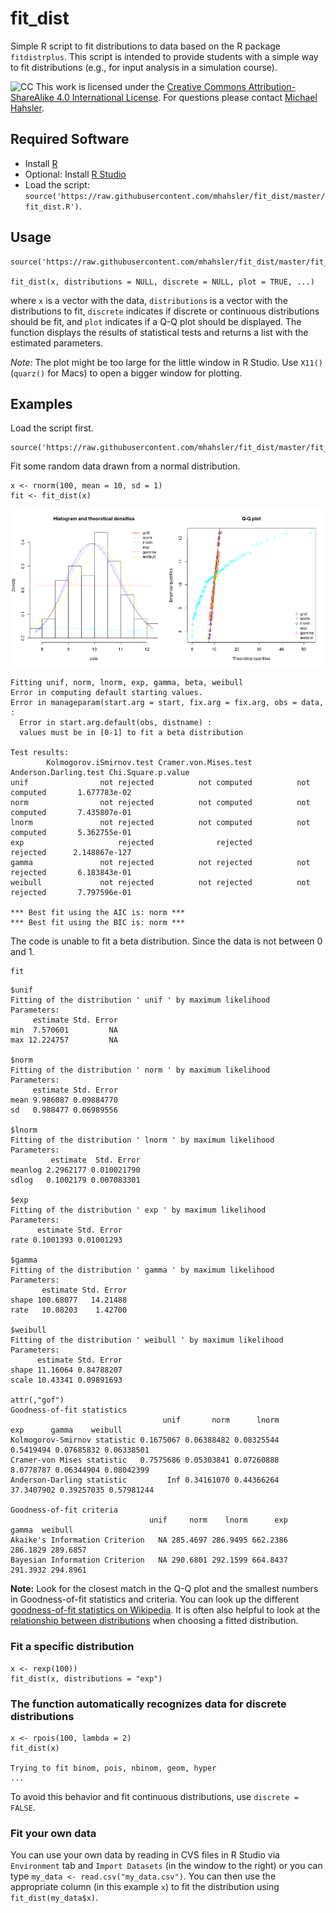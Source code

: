 # fit_dist
Simple R script to fit distributions to data based on 
the R package `fitdistrplus`. This script is intended to provide students with a simple way to fit distributions (e.g., for input analysis in a simulation course).

![CC](https://i.creativecommons.org/l/by-sa/4.0/88x31.png)
This work is licensed under the
[Creative Commons Attribution-ShareAlike 4.0 International License](http://creativecommons.org/licenses/by-sa/4.0/). For questions please contact
[Michael Hahsler](http://michael.hahsler.net).


## Required Software

* Install [R](https://cran.r-project.org/) 
* Optional: Install [R Studio](https://rstudio.com/products/rstudio/download/)
* Load the script: `source('https://raw.githubusercontent.com/mhahsler/fit_dist/master/fit_dist.R')`. 

## Usage

```
source('https://raw.githubusercontent.com/mhahsler/fit_dist/master/fit_dist.R')

fit_dist(x, distributions = NULL, discrete = NULL, plot = TRUE, ...)
```
where `x` is a vector with the data, `distributions` is a vector with the distributions to fit,
`discrete` indicates if discrete or continuous distributions should be fit, and
`plot` indicates if a Q-Q plot should be displayed. The function displays the results of statistical tests and returns a list with the estimated parameters.

_Note:_ The plot might be too large for the little window in R Studio. Use `X11()` (`quarz()` for Macs) to open a bigger window for plotting.


## Examples

Load the script first.
```
source('https://raw.githubusercontent.com/mhahsler/fit_dist/master/fit_dist.R')
```

Fit some random data drawn from a normal distribution.
```
x <- rnorm(100, mean = 10, sd = 1)
fit <- fit_dist(x)
```

![Q-Q plot](example.png)

```
Fitting unif, norm, lnorm, exp, gamma, beta, weibull
Error in computing default starting values.
Error in manageparam(start.arg = start, fix.arg = fix.arg, obs = data,  : 
  Error in start.arg.default(obs, distname) : 
  values must be in [0-1] to fit a beta distribution

Test results:
        Kolmogorov.iSmirnov.test Cramer.von.Mises.test Anderson.Darling.test Chi.Square.p.value
unif                not rejected          not computed          not computed       1.677783e-02
norm                not rejected          not computed          not computed       7.435807e-01
lnorm               not rejected          not computed          not computed       5.362755e-01
exp                     rejected              rejected              rejected      2.148867e-127
gamma               not rejected          not rejected          not rejected       6.183843e-01
weibull             not rejected          not rejected          not rejected       7.797596e-01

*** Best fit using the AIC is: norm ***
*** Best fit using the BIC is: norm ***
```

The code is unable to fit a beta distribution. Since the data is not between 0 and 1.

```
fit
```

```
$unif
Fitting of the distribution ' unif ' by maximum likelihood 
Parameters:
     estimate Std. Error
min  7.570601         NA
max 12.224757         NA

$norm
Fitting of the distribution ' norm ' by maximum likelihood 
Parameters:
     estimate Std. Error
mean 9.986087 0.09884770
sd   0.988477 0.06989556

$lnorm
Fitting of the distribution ' lnorm ' by maximum likelihood 
Parameters:
         estimate  Std. Error
meanlog 2.2962177 0.010021790
sdlog   0.1002179 0.007083301

$exp
Fitting of the distribution ' exp ' by maximum likelihood 
Parameters:
      estimate Std. Error
rate 0.1001393 0.01001293

$gamma
Fitting of the distribution ' gamma ' by maximum likelihood 
Parameters:
       estimate Std. Error
shape 100.68077   14.21488
rate   10.08203    1.42700

$weibull
Fitting of the distribution ' weibull ' by maximum likelihood 
Parameters:
      estimate Std. Error
shape 11.16064 0.84788207
scale 10.43341 0.09891693

attr(,"gof")
Goodness-of-fit statistics
                                  unif       norm      lnorm        exp      gamma    weibull
Kolmogorov-Smirnov statistic 0.1675067 0.06388482 0.08325544  0.5419494 0.07685832 0.06338501
Cramer-von Mises statistic   0.7575686 0.05303841 0.07260888  8.0778787 0.06344904 0.08042399
Anderson-Darling statistic         Inf 0.34161070 0.44366264 37.3407902 0.39257035 0.57981244

Goodness-of-fit criteria
                               unif     norm    lnorm      exp    gamma  weibull
Akaike's Information Criterion   NA 285.4697 286.9495 662.2386 286.1829 289.6857
Bayesian Information Criterion   NA 290.6801 292.1599 664.8437 291.3932 294.8961
```

__Note:__ Look for the closest match in the Q-Q plot and the smallest numbers in Goodness-of-fit statistics and criteria. You can look up the different [goodness-of-fit statistics on Wikipedia](https://en.wikipedia.org/wiki/Goodness_of_fit). It is often also helpful to look at the
[relationship between distributions](https://en.wikipedia.org/wiki/Relationships_among_probability_distributions) when choosing a fitted distribution.   



### Fit a specific distribution
```
x <- rexp(100))
fit_dist(x, distributions = "exp")
```

### The function automatically recognizes data for discrete distributions 
```
x <- rpois(100, lambda = 2)
fit_dist(x)

Trying to fit binom, pois, nbinom, geom, hyper 
...
```

To avoid this behavior and fit continuous distributions, use `discrete = FALSE`.

### Fit your own data
You can use your own data by reading in CVS files in R Studio via `Environment` tab and `Import Datasets` (in the window to the right) or you can type `my_data <- read.csv("my_data.csv")`. You can then use the appropriate column (in this example `x`) to fit the distribution using `fit_dist(my_data$x)`.
